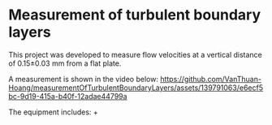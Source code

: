 # Measurement of turbulent boundary layers

This project was developed to measure flow velocities at a vertical distance of 0.15±0.03 mm from a flat plate.

A measurement is shown in the video below:
https://github.com/VanThuan-Hoang/measurementOfTurbulentBoundaryLayers/assets/139791063/e6ecf5bc-9d19-415a-b40f-12adae44799a

The equipment includes:
+ 
